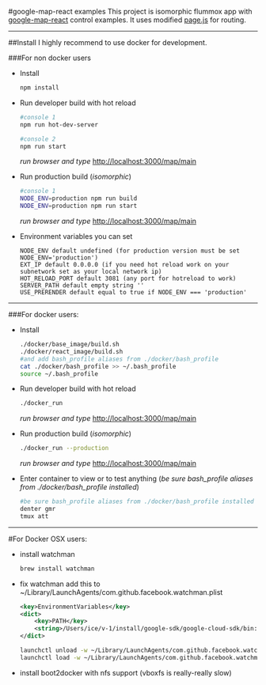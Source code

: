 #google-map-react examples
This project is isomorphic flummox app with [google-map-react](https://github.com/istarkov/google-map-react) control examples.
It uses modified [page.js](https://visionmedia.github.io/page.js/) for routing.


---


##Install
I highly recommend to use docker for development.

###For non docker users
* Install   
  ```bash
  npm install  
  ```

* Run developer build with hot reload  
  ```bash
  #console 1
  npm run hot-dev-server
  ```

  ```bash
  #console 2
  npm run start
  ```
  *run browser and type* [http://localhost:3000/map/main](http://localhost:3000/map/main)

* Run production build (*isomorphic*)   
  ```bash
  #console 1
  NODE_ENV=production npm run build
  NODE_ENV=production npm run start
  ```
  *run browser and type* [http://localhost:3000/map/main](http://localhost:3000/map/main)

* Environment variables you can set   
  ```
  NODE_ENV default undefined (for production version must be set NODE_ENV='production')
  EXT_IP default 0.0.0.0 (if you need hot reload work on your subnetwork set as your local network ip)
  HOT_RELOAD_PORT default 3081 (any port for hotreload to work)
  SERVER_PATH default empty string ''
  USE_PRERENDER default equal to true if NODE_ENV === 'production'
  ```


---


###For docker users:
* Install   
  ```bash
  ./docker/base_image/build.sh
  ./docker/react_image/build.sh
  #and add bash_profile aliases from ./docker/bash_profile
  cat ./docker/bash_profile >> ~/.bash_profile
  source ~/.bash_profile
  ```

* Run developer build with hot reload   
  ```bash
  ./docker_run
  ```
  *run browser and type* [http://localhost:3000/map/main](http://localhost:3000/map/main)

* Run production build (*isomorphic*)   
  ```bash
  ./docker_run --production
  ```
  *run browser and type* [http://localhost:3000/map/main](http://localhost:3000/map/main)

* Enter container to view or to test anything (*be sure bash_profile aliases from ./docker/bash_profile installed*)   
  ```bash
  #be sure bash_profile aliases from ./docker/bash_profile installed
  denter gmr
  tmux att
  ```


---


#For Docker OSX users:
* install watchman   
  ```bash
  brew install watchman
  ```

* fix watchman add this to ~/Library/LaunchAgents/com.github.facebook.watchman.plist   
  ```xml
  <key>EnvironmentVariables</key>
  <dict>
      <key>PATH</key>
      <string>/Users/ice/v-1/install/google-sdk/google-cloud-sdk/bin:/usr/local/opt/coreutils/libexec/gnubin:/usr/local/bin:/usr/bin:/bin:/usr/sbin:/sbin:/usr/local/CrossPack-AVR/bin:/usr/local/go/bin:/Users/ice/v-1/checker-276:/home/ice/web_projects/amazon_ec2/ec2-api-tools-1.6.13.0/bin</string>
  </dict>
  ```

  ```bash
  launchctl unload -w ~/Library/LaunchAgents/com.github.facebook.watchman.plist
  launchctl load -w ~/Library/LaunchAgents/com.github.facebook.watchman.plist
  ```

* install boot2docker with nfs support (vboxfs is really-really slow) 
